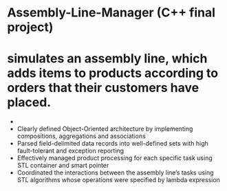 # Assembly-Line-Manager (C++ final project)
# simulates an assembly line, which adds items to products according to orders that their customers have placed.
* 
* Clearly defined Object-Oriented architecture by implementing compositions, aggregations and associations
* Parsed field-delimited data records into well-defined sets with high fault-tolerant and exception reporting
* Effectively managed product processing for each specific task using STL container and smart pointer
* Coordinated the interactions between the assembly line’s tasks using STL algorithms whose operations were specified by lambda expression

 
